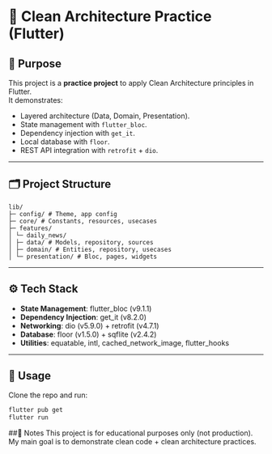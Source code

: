 # 🧹 Clean Architecture Practice (Flutter)

## 🎯 Purpose
This project is a **practice project** to apply Clean Architecture principles in Flutter.  
It demonstrates:
- Layered architecture (Data, Domain, Presentation).
- State management with `flutter_bloc`.
- Dependency injection with `get_it`.
- Local database with `floor`.
- REST API integration with `retrofit` + `dio`.

---

## 🗂️ Project Structure
```
lib/
├─ config/ # Theme, app config
├─ core/ # Constants, resources, usecases
├─ features/
│ └─ daily_news/
│ ├─ data/ # Models, repository, sources
│ ├─ domain/ # Entities, repository, usecases
│ └─ presentation/ # Bloc, pages, widgets
```
---

## ⚙️ Tech Stack

- **State Management**: flutter_bloc (v9.1.1)  
- **Dependency Injection**: get_it (v8.2.0)  
- **Networking**: dio (v5.9.0) + retrofit (v4.7.1)  
- **Database**: floor (v1.5.0) + sqflite (v2.4.2)  
- **Utilities**: equatable, intl, cached_network_image, flutter_hooks  

---

## 🚀 Usage
Clone the repo and run:
```bash
flutter pub get
flutter run
```
##📌 Notes
This project is for educational purposes only (not production).
My main goal is to demonstrate clean code + clean architecture practices.

